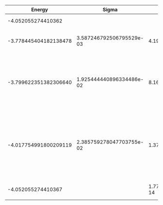 | Energy                | Sigma                    | Energy Variance      | DOF | Einf              | Method                                                       | Reference |
|-----------------------|--------------------------|----------------------|-----|-------------------|--------------------------------------------------------------|-----------|
| -4.052055274410362    |                          |                      | 5   | 26.66666666666667 | Exact diagonalization                                        | [code](https://github.com/varbench/methods/blob/main/scripts/tV/square_16_P_5_10/ed_netket.sh) |
| -3.778445404182138478 | 3.587246792506795529e-03 | 4.192350206704687388 | 5   | 26.66666666666667 | VMC Determinant Slater-Jastrow (RBM) Ansatz                  | [paper](https://arxiv.org/abs/2406.09077) [code](https://github.com/varbench/methods/blob/main/scripts/tV/square_16_P_5_10/tV_model_no_symm.sh) |
| -3.799622351382306640 | 1.925444440896334486e-02 | 8.163303188796383836 | 5   | 26.66666666666667 | VMC Determinant Slater-Jastrow (RBM) Ansatz with K=0 projections (symmetric wrt translations) | [paper](https://arxiv.org/abs/2406.09077) [code](https://github.com/varbench/methods/blob/main/scripts/tV/square_16_P_5_10/tV_model_slater.sh) |
| -4.017754991800209119 | 2.385759278047703755e-02 | 1.376831362118459134 | 5   | 26.66666666666667 | VMC Determinant Slater-Backflow-Jastrow (RBM) Ansatz with K=0 projections (symmetric wrt translations) | [paper](https://arxiv.org/abs/2406.09077) [code](https://github.com/varbench/methods/blob/main/scripts/tV/square_16_P_5_10/tV_model_bf.sh) |
| -4.052055274410367    |                          | 1.7763568394002505e-14 | 5 | 26.66666666666667 | DMRG (maxbonddim = 74)                                       | [code](https://github.com/varbench/methods/blob/main/scripts/tV/square_16_P_5_10/dmrg.sh) |
